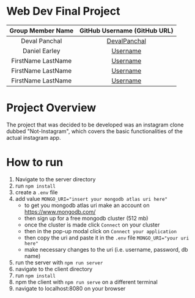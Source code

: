 # Web Dev Final Project
| Group Member Name | GitHub Username (GitHub URL)|
| :------------------------:|:--------------------------------------:|
| Deval Panchal | [DevalPanchal](https://github.com/DevalPanchal) |
| Daniel Earley | [Username](https://github.com/daniel-earley) |
| FirstName LastName | [Username](https://github.com/) |
| FirstName LastName | [Username](https://github.com/) |
| FirstName LastName | [Username](https://github.com/) |

# Project Overview
The project that was decided to be developed was an instagram clone dubbed "Not-Instagram", which covers the basic functionalities of the actual instagram app.

# How to run
1. Navigate to the server directory
2. run `npm install`
3. create a `.env` file
4. add value `MONGO_URI="insert your mongodb atlas uri here"`
    - to get you mongodb atlas uri make an account on https://www.mongodb.com/
    - then sign up for a free mongodb cluster (512 mb)
    - once the cluster is made click `Connect` on your cluster
    - then in the pop-up modal click on `Connect your application`
    - then copy the uri and paste it in the `.env` file `MONGO_URI="your uri here"`
    - make necessary changes to the uri (i.e. username, password, db name)
5. run the server with `npm run server`
6. navigate to the client directory
7. run `npm install`
8. npm the client with `npm run serve` on a different terminal
9. navigate to localhost:8080 on your browser

